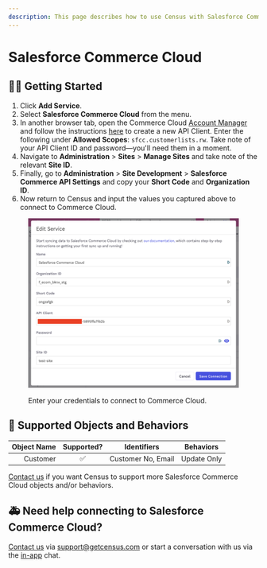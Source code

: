```yaml
---
description: This page describes how to use Census with Salesforce Commerce Cloud.
---
```


# Salesforce Commerce Cloud

## 🏃‍♀️ Getting Started

1. Click **Add Service**.
2. Select **Salesforce Commerce Cloud** from the menu.
3. In another browser tab, open the Commerce Cloud [Account Manager](https://account.demandware.com/) and follow the instructions [here](https://developer.salesforce.com/docs/commerce/commerce-api/guide/authorization-for-admin-apis.html#create-an-api-client) to create a new API Client. Enter the following under **Allowed Scopes**: `sfcc.customerlists.rw`. Take note of your API Client ID and password—you'll need them in a moment.
4. Navigate to **Administration** >  **Sites** >  **Manage Sites** and take note of the relevant **Site ID**.
5. Finally, go to **Administration** >  **Site Development** >  **Salesforce Commerce API Settings** and copy your **Short Code** and **Organization ID**.
6. Now return to Census and input the values you captured above to connect to Commerce Cloud.

<figure><img src="../.gitbook/assets/salesforce-commerce-cloud.png" alt=""><figcaption><p>Enter your credentials to connect to Commerce Cloud.</p></figcaption></figure>

## 🔀 Supported Objects and Behaviors

| **Object Name** | **Supported?** | **Identifiers**  | **Behaviors** |
| --------------: | :------------: | ---------------- | --------------|
| Customer | ✅ | Customer No, Email | Update Only |

[Contact us](mailto:support@getcensus.com) if you want Census to support more Salesforce Commerce Cloud objects and/or behaviors.

## 🚑 Need help connecting to Salesforce Commerce Cloud?

[Contact us](mailto:support@getcensus.com) via support@getcensus.com or start a conversation with us via the [in-app](https://app.getcensus.com) chat.
